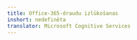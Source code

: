 ```yaml
---
title: Office-365-draudu izlūkošanas
inshort: nedefinēta
translator: Microsoft Cognitive Services
---
```




